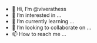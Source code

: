 - 👋 Hi, I’m @viverathess
- 👀 I’m interested in ...
- 🌱 I’m currently learning ...
- 💞️ I’m looking to collaborate on ...
- 📫 How to reach me ...

<!---
viverathess/viverathess is a ✨ special ✨ repository because its `README.md` (this file) appears on your GitHub profile.
You can click the Preview link to take a look at your changes.
--->
